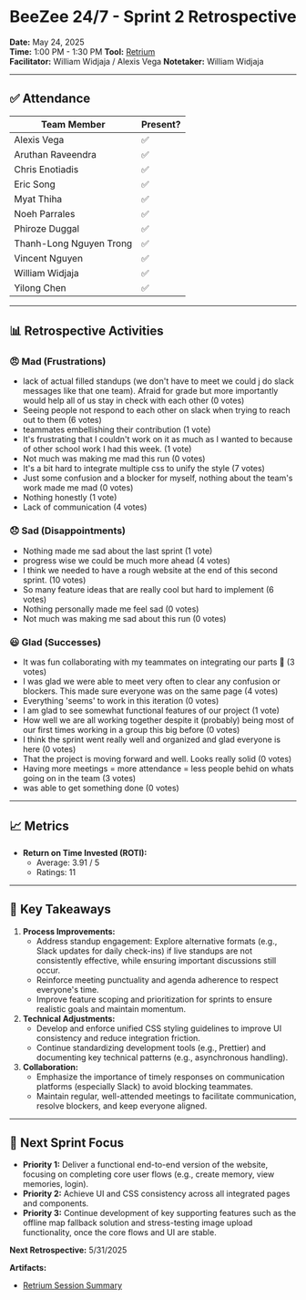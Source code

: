 # BeeZee 24/7 - Sprint 2 Retrospective

**Date:** May 24, 2025  
**Time:** 1:00 PM - 1:30 PM
**Tool:** [Retrium](https://app.retrium.com/team-room/74a0c95e-b95c-4a1d-97a7-5ab5a9d62579/history/5d933d33-80d8-4ac0-bd59-69a9cccdc152)  
**Facilitator:** William Widjaja / Alexis Vega
**Notetaker:** William Widjaja

---

## ✅ Attendance

| Team Member             | Present? |
| ----------------------- | -------- |
| Alexis Vega             | ✅       |
| Aruthan Raveendra       | ✅       |
| Chris Enotiadis         | ✅       |
| Eric Song               | ✅       |
| Myat Thiha              | ✅       |
| Noeh Parrales           | ✅       |
| Phiroze Duggal          | ✅       |
| Thanh-Long Nguyen Trong | ✅       |
| Vincent Nguyen          | ✅       |
| William Widjaja         | ✅       |
| Yilong Chen             | ✅       |

---

## 📊 Retrospective Activities

### 😠 **Mad (Frustrations)**

- lack of actual filled standups (we don't have to meet we could j do slack messages like that one team). Afraid for grade but more importantly would help all of us stay in check with each other (0 votes)
- Seeing people not respond to each other on slack when trying to reach out to them (6 votes)
- teammates embellishing their contribution (1 vote)
- It's frustrating that I couldn't work on it as much as I wanted to because of other school work I had this week. (1 vote)
- Not much was making me mad this run (0 votes)
- It's a bit hard to integrate multiple css to unify the style (7 votes)
- Just some confusion and a blocker for myself, nothing about the team's work made me mad (0 votes)
- Nothing honestly (1 vote)
- Lack of communication (4 votes)

### 😞 **Sad (Disappointments)**

- Nothing made me sad about the last sprint (1 vote)
- progress wise we could be much more ahead (4 votes)
- I think we needed to have a rough website at the end of this second sprint. (10 votes)
- So many feature ideas that are really cool but hard to implement (6 votes)
- Nothing personally made me feel sad (0 votes)
- Not much was making me sad about this run (0 votes)

### 😃 **Glad (Successes)**

- It was fun collaborating with my teammates on integrating our parts 🥳 (3 votes)
- I was glad we were able to meet very often to clear any confusion or blockers. This made sure everyone was on the same page (4 votes)
- Everything 'seems' to work in this iteration (0 votes)
- I am glad to see somewhat functional features of our project (1 vote)
- How well we are all working together despite it (probably) being most of our first times working in a group this big before (0 votes)
- I think the sprint went really well and organized and glad everyone is here (0 votes)
- That the project is moving forward and well. Looks really solid (0 votes)
- Having more meetings = more attendance = less people behid on whats going on in the team (3 votes)
- was able to get something done (0 votes)

---

## 📈 **Metrics**

- **Return on Time Invested (ROTI):**
  - Average: 3.91 / 5
  - Ratings: 11

---

## 🔑 **Key Takeaways**

1. **Process Improvements:**
   - Address standup engagement: Explore alternative formats (e.g., Slack updates for daily check-ins) if live standups are not consistently effective, while ensuring important discussions still occur.
   - Reinforce meeting punctuality and agenda adherence to respect everyone's time.
   - Improve feature scoping and prioritization for sprints to ensure realistic goals and maintain momentum.
2. **Technical Adjustments:**
   - Develop and enforce unified CSS styling guidelines to improve UI consistency and reduce integration friction.
   - Continue standardizing development tools (e.g., Prettier) and documenting key technical patterns (e.g., asynchronous handling).
3. **Collaboration:**
   - Emphasize the importance of timely responses on communication platforms (especially Slack) to avoid blocking teammates.
   - Maintain regular, well-attended meetings to facilitate communication, resolve blockers, and keep everyone aligned.

---

## 🚀 **Next Sprint Focus**

- **Priority 1:** Deliver a functional end-to-end version of the website, focusing on completing core user flows (e.g., create memory, view memories, login).
- **Priority 2:** Achieve UI and CSS consistency across all integrated pages and components.
- **Priority 3:** Continue development of key supporting features such as the offline map fallback solution and stress-testing image upload functionality, once the core flows and UI are stable.

**Next Retrospective:** 5/31/2025

**Artifacts:**

- [Retrium Session Summary](https://app.retrium.com/team-room/74a0c95e-b95c-4a1d-97a7-5ab5a9d62579/history/5d933d33-80d8-4ac0-bd59-69a9cccdc152)
